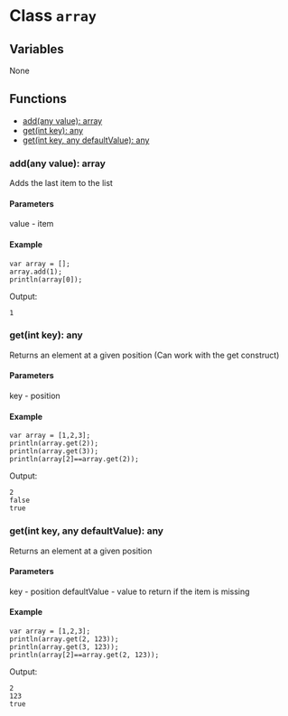 # Class `array`

## Variables 
None

## Functions
- [add(any value): array](https://github.com/KayJamLang/core/blob/main/docs/en/classes/array.md#addany-value-array)
- [get(int key): any](https://github.com/KayJamLang/core/blob/main/docs/en/classes/array.md#getint-key-any)
- [get(int key, any defaultValue): any](https://github.com/KayJamLang/core/blob/main/docs/en/classes/array.md#getint-key-any-defaultvalue-any)

### add(any value): array
Adds the last item to the list

#### Parameters 
value - item

#### Example
```
var array = [];
array.add(1);
println(array[0]);
```

Output:
```
1
```

### get(int key): any
Returns an element at a given position (Can work with the get construct)

#### Parameters 
key - position

#### Example
```
var array = [1,2,3];
println(array.get(2));
println(array.get(3));
println(array[2]==array.get(2));
```

Output:
```
2
false
true
```

### get(int key, any defaultValue): any
Returns an element at a given position

#### Parameters 
key - position
defaultValue - value to return if the item is missing

#### Example
```
var array = [1,2,3];
println(array.get(2, 123));
println(array.get(3, 123));
println(array[2]==array.get(2, 123));
```

Output:
```
2
123
true
```
